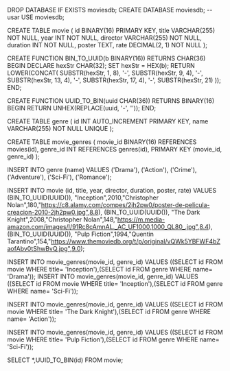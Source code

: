 DROP DATABASE IF EXISTS moviesdb;
CREATE DATABASE moviesdb;
-- usar
USE moviesdb;

CREATE TABLE movie (
  id BINARY(16) PRIMARY KEY,
  title VARCHAR(255) NOT NULL,
  year INT NOT NULL,
  director VARCHAR(255) NOT NULL,
  duration INT NOT NULL,
  poster TEXT,
  rate DECIMAL(2, 1) NOT NULL
);

CREATE FUNCTION BIN_TO_UUID(b BINARY(16))
RETURNS CHAR(36)
BEGIN
   DECLARE hexStr CHAR(32);
   SET hexStr = HEX(b);
   RETURN LOWER(CONCAT(
        SUBSTR(hexStr, 1, 8), '-',
        SUBSTR(hexStr, 9, 4), '-',
        SUBSTR(hexStr, 13, 4), '-',
        SUBSTR(hexStr, 17, 4), '-',
        SUBSTR(hexStr, 21)
    ));
END;

CREATE FUNCTION UUID_TO_BIN(uuid CHAR(36))
RETURNS BINARY(16)
BEGIN
    RETURN UNHEX(REPLACE(uuid, '-', ''));
END;


CREATE TABLE genre (
  id INT AUTO_INCREMENT PRIMARY KEY,
  name VARCHAR(255) NOT NULL UNIQUE
);

CREATE TABLE movie_genres (
  movie_id BINARY(16) REFERENCES movies(id),
  genre_id INT REFERENCES genres(id),
  PRIMARY KEY (movie_id, genre_id)
);

INSERT INTO genre (name) VALUES
('Drama'),
('Action'),
('Crime'),
('Adventure'),
('Sci-Fi'),
('Romance');

INSERT INTO movie (id, title, year, director, duration, poster, rate) VALUES
(BIN_TO_UUID(UUID()), "Inception",2010,"Christopher Nolan",180,"https://c8.alamy.com/compes/2jh2pw0/poster-de-pelicula-creacion-2010-2jh2pw0.jpg",8.8),
(BIN_TO_UUID(UUID()), "The Dark Knight",2008,"Christopher Nolan",148,"https://m.media-amazon.com/images/I/91Rc8cAmnAL._AC_UF1000,1000_QL80_.jpg",8.4),
(BIN_TO_UUID(UUID()), "Pulp Fiction",1994,"Quentin Tarantino",154,"https://www.themoviedb.org/t/p/original/vQWk5YBFWF4bZaofAbv0tShwBvQ.jpg",9.0);


INSERT INTO movie_genres(movie_id, genre_id)
VALUES
((SELECT id FROM movie WHERE title= 'Inception'),(SELECT id FROM genre WHERE name= 'Drama'));
INSERT INTO movie_genres(movie_id, genre_id)
VALUES
((SELECT id FROM movie WHERE title= 'Inception'),(SELECT id FROM genre WHERE name= 'Sci-Fi'));

INSERT INTO movie_genres(movie_id, genre_id)
VALUES
((SELECT id FROM movie WHERE title= 'The Dark Knight'),(SELECT id FROM genre WHERE name= 'Action'));

INSERT INTO movie_genres(movie_id, genre_id)
VALUES
((SELECT id FROM movie WHERE title= 'Pulp Fiction'),(SELECT id FROM genre WHERE name= 'Sci-Fi'));

SELECT *,UUID_TO_BIN(id) FROM movie;